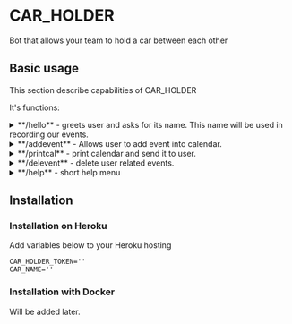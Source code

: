 # CAR_HOLDER

Bot that allows your team to hold a car between each other

## Basic usage

  
  This section describe capabilities of CAR_HOLDER
  
  It's functions:  
  
<details>
    
  <summary> **/hello** - greets user and asks for its name. This name will be used in recording our events. </summary>
  
  ![image](https://user-images.githubusercontent.com/41427413/124823730-33067f00-df7a-11eb-92ca-aa2c50aa1611.png)


</details> 

  
<details>
    
  <summary> **/addevent** - Allows user to add event into calendar. </summary>
  
  Choose dates:
  
  ![image](https://user-images.githubusercontent.com/41427413/124658204-274c8700-deac-11eb-96de-4af2363daa48.png)

  Then choose a city:
  
  ![image](https://user-images.githubusercontent.com/41427413/124658436-6e3a7c80-deac-11eb-982d-9302c240c784.png)


  
</details>  
  
  
<details>
    
  <summary> **/printcal** - print calendar and send it to user. </summary>
   
  ![image](https://user-images.githubusercontent.com/41427413/124657817-a7beb800-deab-11eb-81de-43fc99e06d13.png)

</details>  



<details>
    
  <summary> **/delevent** - delete user related events. </summary>
   
  ![image](https://user-images.githubusercontent.com/41427413/124657928-c9b83a80-deab-11eb-8a48-b7f605e6340f.png)

</details>


<details>
    
  <summary> **/help** - short help menu </summary>
    
  ![image](https://user-images.githubusercontent.com/41427413/124655919-2b2ada00-dea9-11eb-9364-e69d21b8347f.png)
  
  short notice:
  Car name is exported from env variable. It could be: Volkswagen Polo, AZ-230-P, PONY_RAINBOW_EW and etc. It's up to you!

</details>


## Installation

### Installation on Heroku

Add variables below to your Heroku hosting
```
CAR_HOLDER_TOKEN=''
CAR_NAME=''
```


### Installation with Docker

Will be added later. 

